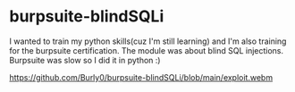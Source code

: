 # burpsuite-blindSQLi
I wanted to train my python skills(cuz I'm still learning) and I'm also training for the burpsuite certification. The module was about blind SQL injections. Burpsuite was slow so I did it in python :)

https://github.com/Burly0/burpsuite-blindSQLi/blob/main/exploit.webm
